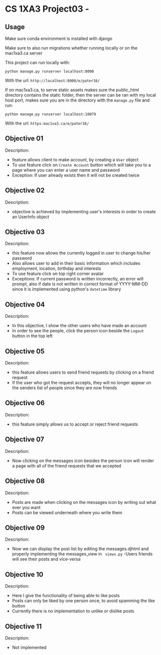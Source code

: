 
# CS 1XA3 Project03 - <MyMacId>
## Usage
Make sure conda environment is installed with django

Make sure to also run migrations whether running locally or on the mac1xa3.ca server

This project can run locally with:

`python manage.py runserver localhost:8000`

With the url:
`http://localhost:8000/e/pater16/`


If on mac1xa3.ca, to serve static assets makes sure the public_html directory contains the static folder, then the server can be ran with my local host port, makes sure you are in the directory with the `manage.py` file and run:

`python manage.py runserver localhost:10079`

With the url:
`https:mac1xa3.ca/e/pater16/`

## Objective 01
Description:
- feature allows client to make account, by creating a `User` object
- To use feature click on `Create Account` button which will take you to a page where you can enter a user name and password
- Exception: If user already exists then it will not be created twice

## Objective 02
Description:
- objective is achieved by implementing user's interests in order to create an UserInfo object

## Objective 03
Description:
- this feature now allows the currently logged in user to change his/her password
- Also allows user to add in their basic information which includes employment, location, birthday and interests
- To use feature click on top right corner avatar
- Exceptions: If current password is written incorrectly, an error will prompt, also if date is not written in correct format of YYYY-MM-DD since it is implemented using python's `datetime` library


## Objective 04
Description:
- In this objective, I show the other users who have made an account
- In order to see the people, click the person icon beside the `Logout` button in the top left


## Objective 05
Description:
- this feature allows users to send friend requests by clicking on a friend request
- If the user who got the request accepts, they will no longer appear on the senders list of people since they are now friends


## Objective 06
Description:
- this feature simply allows us to accept or reject friend requests


## Objective 07
Description:
- Now clicking on the messages icon besides the person icon will render a page with all of the friend requests that we accepted


## Objective 08
Description:
- Posts are made when clicking on the messages icon by writing out what ever you want
- Posts can be viewed underneath where you write them


## Objective 09
Description:
- Now we can display the post list by editing the messages.djhtml and properly implementing the messages_view in `
views.py`
-Users friends will see their posts and vice-versa

## Objective 10
Description:
- Here I give the functionality of being able to like posts
- Posts can only be liked by one person once, to avoid spamming the like button 
- Currently there is no implementation to unlike or dislike posts 

## Objective 11
Description:
- Not implemented


